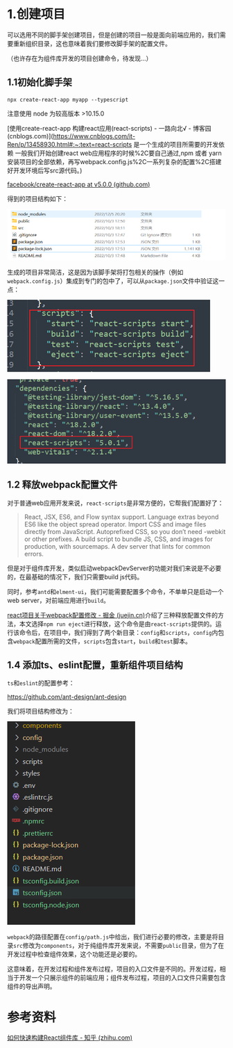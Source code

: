# 1.创建项目

可以选用不同的脚手架创建项目，但是创建的项目一般是面向前端应用的，我们需要重新组织目录，这也意味着我们要修改脚手架的配置文件。

（也许存在为组件库开发的项目创建命令，待发现...）

## 1.1初始化脚手架

```
npx create-react-app myapp --typescript
```

 注意使用 node 为较高版本 >10.15.0

[使用create-react-app 构建react应用(react-scripts) - 一路向北√ - 博客园 (cnblogs.com)](https://www.cnblogs.com/it-Ren/p/13458930.html#:~:text=react-scripts 是一个生成的项目所需要的开发依赖 一般我们开始创建react web应用程序的时候%2C要自己通过,npm 或者 yarn 安装项目的全部依赖，再写webpack.config.js%2C一系列复杂的配置%2C搭建好开发环境后写src源代码。)

[facebook/create-react-app at v5.0.0 (github.com)](https://github.com/facebook/create-react-app/tree/v5.0.0)

得到的项目结构如下：

![image-20230103173858211](assets/image-20230103173858211.png)

生成的项目非常简洁，这是因为该脚手架将打包相关的操作（例如`webpack.config.js`）集成到专门的包中了，可以从`package.json`文件中验证这一点：

![image-20230103174101223](assets/image-20230103174101223.png)

![image-20230103174120262](assets/image-20230103174120262.png)

## 1.2 释放webpack配置文件

对于普通web应用开发来说，`react-scripts`是非常方便的，它帮我们配置好了：

> React, JSX, ES6, and Flow syntax support.
> Language extras beyond ES6 like the object spread operator.
> Import CSS and image files directly from JavaScript.
> Autoprefixed CSS, so you don’t need -webkit or other prefixes.
> A build script to bundle JS, CSS, and images for production, with sourcemaps.
> A dev server that lints for common errors.

但是对于组件库开发，类似启动webpackDevServer的功能对我们来说是不必要的，在最基础的情况下，我们只需要build js代码。

同时，参考`antd`和`elment-ui`，我们可能需要配置多个命令，不单单只是启动一个web server，对前端应用进行`build`。

[react项目关于webpack配置修改 - 掘金 (juejin.cn)](https://juejin.cn/post/6974572885763424270)介绍了三种释放配置文件的方法，本文选择`npm run eject`进行释放，这个命令是由`react-scripts`提供的。运行该命令后，在项目中，我们得到了两个新目录：`config`和`scripts`，`config`内包含`webpack`配置所需的文件，`scripts`包含`start`，`build`和`test`脚本。

## 1.4 添加ts、eslint配置，重新组件项目结构

`ts`和`eslint`的配置参考：

https://github.com/ant-design/ant-design

我们将项目结构修改为：

![image-20230103180241803](assets/image-20230103180241803.png)

`webpack`的路径配置在`config/path.js`中给出，我们进行必要的修改，主要是将目录`src`修改为`components`，对于纯组件库开发来说，不需要`public`目录，但为了在开发过程中检查组件效果，这个功能还是必要的。

这意味着，在开发过程和组件发布过程，项目的入口文件是不同的。开发过程，相当于开发一个只展示组件的前端应用；组件发布过程，项目的入口文件只需要包含组件的导出声明。

# 参考资料

[如何快速构建React组件库 - 知乎 (zhihu.com)](https://zhuanlan.zhihu.com/p/196758730)